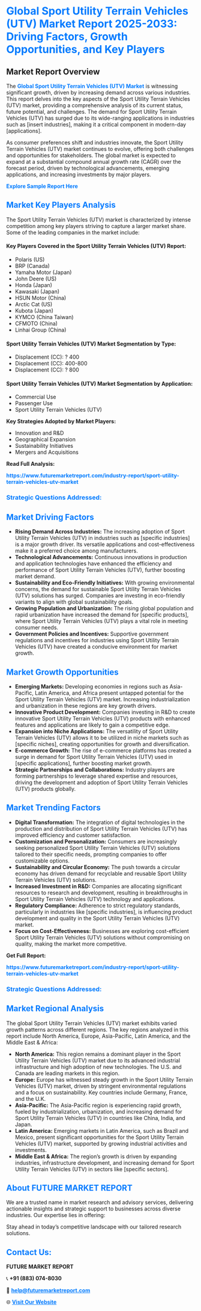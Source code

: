 <h1 style="color: #007BFF;">Global Sport Utility Terrain Vehicles (UTV) Market Report 2025-2033: Driving Factors, Growth Opportunities, and Key Players</h1>

<section id="overview">
<h2>Market Report Overview</h2>
<p>The <a href="https://www.futuremarketreport.com/industry-report/sport-utility-terrain-vehicles-utv-market" style="color: #007BFF; text-decoration: none;"><strong>Global Sport Utility Terrain Vehicles (UTV) Market</strong></a> is witnessing significant growth, driven by increasing demand across various industries. This report delves into the key aspects of the Sport Utility Terrain Vehicles (UTV) market, providing a comprehensive analysis of its current status, future potential, and challenges. The demand for Sport Utility Terrain Vehicles (UTV) has surged due to its wide-ranging applications in industries such as [insert industries], making it a critical component in modern-day [applications].</p>
<p>As consumer preferences shift and industries innovate, the Sport Utility Terrain Vehicles (UTV) market continues to evolve, offering both challenges and opportunities for stakeholders. The global market is expected to expand at a substantial compound annual growth rate (CAGR) over the forecast period, driven by technological advancements, emerging applications, and increasing investments by major players.</p>
</section>

<section id="overview">
<p><a href="https://www.futuremarketreport.com/request-sample/reportId=126183" style="color: #007BFF; text-decoration: none;"><strong>Explore Sample Report Here</strong></a></p>
</section>

<section id="key-players">
<h2 style="color: #007BFF;">Market Key Players Analysis</h2>
<p>The Sport Utility Terrain Vehicles (UTV) market is characterized by intense competition among key players striving to capture a larger market share. Some of the leading companies in the market include:</p>
<h4>Key Players Covered in the Sport Utility Terrain Vehicles (UTV) Report:</h4>
<ul><li>Polaris (US)</li><li>BRP (Canada)</li><li>Yamaha Motor (Japan)</li><li>John Deere (US)</li><li>Honda (Japan)</li><li>Kawasaki (Japan)</li><li>HSUN Motor (China)</li><li>Arctic Cat (US)</li><li>Kubota (Japan)</li><li>KYMCO (China Taiwan)</li><li>CFMOTO (China)</li><li>Linhai Group (China)</li></ul>
<h4>Sport Utility Terrain Vehicles (UTV) Market Segmentation by Type:</h4>
<ul><li>Displacement (CC): ? 400</li><li>Displacement (CC): 400-800</li><li>Displacement (CC): ? 800</li></ul>

<h4>Sport Utility Terrain Vehicles (UTV) Market Segmentation by Application:</h4>
<ul><li>Commercial Use</li><li>Passenger Use</li><li>Sport Utility Terrain Vehicles (UTV)</li></ul>
<p><strong>Key Strategies Adopted by Market Players:</strong></p>
<ul>
<li>Innovation and R&D</li>
<li>Geographical Expansion</li>
<li>Sustainability Initiatives</li>
<li>Mergers and Acquisitions</li>
</ul>
</section>

<section>
<p><strong>Read Full Analysis: </strong></p><a href="https://www.futuremarketreport.com/industry-report/sport-utility-terrain-vehicles-utv-market" style="color: #007BFF; text-decoration: none;"><strong>https://www.futuremarketreport.com/industry-report/sport-utility-terrain-vehicles-utv-market</strong></a>
<h3 style="color: #007BFF;">Strategic Questions Addressed:</h3>
</section>

<section id="driving-factors">
<h2 style="color: #007BFF;">Market Driving Factors</h2>
<ul>
<li><strong>Rising Demand Across Industries:</strong> The increasing adoption of Sport Utility Terrain Vehicles (UTV) in industries such as [specific industries] is a major growth driver. Its versatile applications and cost-effectiveness make it a preferred choice among manufacturers.</li>
<li><strong>Technological Advancements:</strong> Continuous innovations in production and application technologies have enhanced the efficiency and performance of Sport Utility Terrain Vehicles (UTV), further boosting market demand.</li>
<li><strong>Sustainability and Eco-Friendly Initiatives:</strong> With growing environmental concerns, the demand for sustainable Sport Utility Terrain Vehicles (UTV) solutions has surged. Companies are investing in eco-friendly variants to align with global sustainability goals.</li>
<li><strong>Growing Population and Urbanization:</strong> The rising global population and rapid urbanization have increased the demand for [specific products], where Sport Utility Terrain Vehicles (UTV) plays a vital role in meeting consumer needs.</li>
<li><strong>Government Policies and Incentives:</strong> Supportive government regulations and incentives for industries using Sport Utility Terrain Vehicles (UTV) have created a conducive environment for market growth.</li>
</ul>
</section>

<section id="growth-opportunities">
<h2 style="color: #007BFF;">Market Growth Opportunities</h2>
<ul>
<li><strong>Emerging Markets:</strong> Developing economies in regions such as Asia-Pacific, Latin America, and Africa present untapped potential for the Sport Utility Terrain Vehicles (UTV) market. Increasing industrialization and urbanization in these regions are key growth drivers.</li>
<li><strong>Innovative Product Development:</strong> Companies investing in R&D to create innovative Sport Utility Terrain Vehicles (UTV) products with enhanced features and applications are likely to gain a competitive edge.</li>
<li><strong>Expansion into Niche Applications:</strong> The versatility of Sport Utility Terrain Vehicles (UTV) allows it to be utilized in niche markets such as [specific niches], creating opportunities for growth and diversification.</li>
<li><strong>E-commerce Growth:</strong> The rise of e-commerce platforms has created a surge in demand for Sport Utility Terrain Vehicles (UTV) used in [specific applications], further boosting market growth.</li>
<li><strong>Strategic Partnerships and Collaborations:</strong> Industry players are forming partnerships to leverage shared expertise and resources, driving the development and adoption of Sport Utility Terrain Vehicles (UTV) products globally.</li>
</ul>
</section>

<section id="trending-factors">
<h2 style="color: #007BFF;">Market Trending Factors</h2>
<ul>
<li><strong>Digital Transformation:</strong> The integration of digital technologies in the production and distribution of Sport Utility Terrain Vehicles (UTV) has improved efficiency and customer satisfaction.</li>
<li><strong>Customization and Personalization:</strong> Consumers are increasingly seeking personalized Sport Utility Terrain Vehicles (UTV) solutions tailored to their specific needs, prompting companies to offer customizable options.</li>
<li><strong>Sustainability and Circular Economy:</strong> The push towards a circular economy has driven demand for recyclable and reusable Sport Utility Terrain Vehicles (UTV) solutions.</li>
<li><strong>Increased Investment in R&D:</strong> Companies are allocating significant resources to research and development, resulting in breakthroughs in Sport Utility Terrain Vehicles (UTV) technology and applications.</li>
<li><strong>Regulatory Compliance:</strong> Adherence to strict regulatory standards, particularly in industries like [specific industries], is influencing product development and quality in the Sport Utility Terrain Vehicles (UTV) market.</li>
<li><strong>Focus on Cost-Effectiveness:</strong> Businesses are exploring cost-efficient Sport Utility Terrain Vehicles (UTV) solutions without compromising on quality, making the market more competitive.</li>
</ul>
</section>

<section>
<p><strong>Get Full Report: </strong></p><a href="https://www.futuremarketreport.com/industry-report/sport-utility-terrain-vehicles-utv-market" style="color: #007BFF; text-decoration: none;"><strong>https://www.futuremarketreport.com/industry-report/sport-utility-terrain-vehicles-utv-market</strong></a>
<h3 style="color: #007BFF;">Strategic Questions Addressed:</h3>
</section>


<section id="regional-analysis">
<h2 style="color: #007BFF;">Market Regional Analysis</h2>
<p>The global Sport Utility Terrain Vehicles (UTV) market exhibits varied growth patterns across different regions. The key regions analyzed in this report include North America, Europe, Asia-Pacific, Latin America, and the Middle East & Africa:</p>
<ul>
<li><strong>North America:</strong> This region remains a dominant player in the Sport Utility Terrain Vehicles (UTV) market due to its advanced industrial infrastructure and high adoption of new technologies. The U.S. and Canada are leading markets in this region.</li>
<li><strong>Europe:</strong> Europe has witnessed steady growth in the Sport Utility Terrain Vehicles (UTV) market, driven by stringent environmental regulations and a focus on sustainability. Key countries include Germany, France, and the U.K.</li>
<li><strong>Asia-Pacific:</strong> The Asia-Pacific region is experiencing rapid growth, fueled by industrialization, urbanization, and increasing demand for Sport Utility Terrain Vehicles (UTV) in countries like China, India, and Japan.</li>
<li><strong>Latin America:</strong> Emerging markets in Latin America, such as Brazil and Mexico, present significant opportunities for the Sport Utility Terrain Vehicles (UTV) market, supported by growing industrial activities and investments.</li>
<li><strong>Middle East & Africa:</strong> The region’s growth is driven by expanding industries, infrastructure development, and increasing demand for Sport Utility Terrain Vehicles (UTV) in sectors like [specific sectors].</li>
</ul>
</section>

<footer>
<h2 style="color: #007BFF;">About FUTURE MARKET REPORT</h2>
<p>We are a trusted name in market research and advisory services, delivering actionable insights and strategic support to businesses across diverse industries. Our expertise lies in offering:</p>

<p>Stay ahead in today’s competitive landscape with our tailored research solutions.</p>

<h2 style="color: #007BFF;">Contact Us:</h2>
<p><strong>FUTURE MARKET REPORT</strong></p>
<p>📞 <strong>+91 (883) 074-8030</strong></p>
<p>📧 <strong><a href="mailto:help@futuremarketreport.com" style="color: #007BFF;">help@futuremarketreport.com</a></strong></p>
<p>🌐 <strong><a href="https://www.futuremarketreport.com/" style="color: #007BFF;">Visit Our Website</a></strong></p>
</footer>